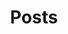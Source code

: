 ---
layout: list
title: Posts
description: >
  All the posts in this blog.
grouped: true
sitemap : false
---